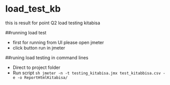# load_test_kb
this is result for point Q2 load testing kitabisa

##running load test
- first for running from UI please open jmeter
- click button run in jmeter

##runing load testing in command lines
- Direct to project folder
- Run script `sh jmeter -n -t testing_kitabisa.jmx test_kitabbisa.csv -e -o ReportHtmlKitabisa/`


